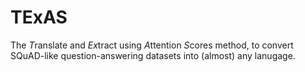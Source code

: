 # TExAS
The *T*ranslate and *Ex*tract using *A*ttention *S*cores method, to convert
SQuAD-like question-answering datasets into (almost) any lanugage.
